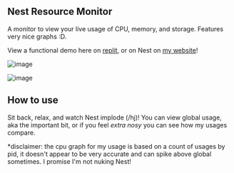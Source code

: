 ## Nest Resource Monitor

A monitor to view your live usage of CPU, memory, and storage. Features very nice graphs :D.

View a functional demo here on [replit](https://replit.com/@CoolDude9000/Nest-Website), or on Nest on [my website](https://monitor.felixgao.hackclub.app)! 

![image](https://github.com/user-attachments/assets/009cdd46-7d6b-4614-a8aa-025321479dcd)

![image](https://github.com/user-attachments/assets/a2dba072-0742-4fc0-a5d9-1f814d9d5330)

## How to use

Sit back, relax, and watch Nest implode (/hj)! You can view global usage, aka the important bit, or if you feel _extra nosy_ you can see how my usages compare.

*disclaimer: the cpu graph for my usage is based on a count of usages by pid, it doesn't appear to be very accurate and can spike above global sometimes. I promise I'm not nuking Nest!
